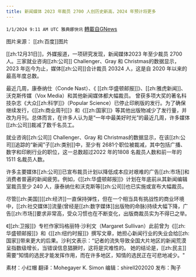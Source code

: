 ```yaml
---
title: 新闻媒体 2023 年裁员 2700 人创历史新高，2024 年预计将更多
---
```

`1/1/2024 9:11 AM UTC 雅典娜快讯` [轉載自GNews](https://gnews.org/articles/2172051)

图片来源： [[zh:百度]]图片

[[zh:12月31日]]，外媒报道，一项研究发现，新闻媒体2023 年至少裁员 2700 人。三家就业咨询[[zh:公司]] Challenger、Gray 和 Christmas的数据显示，2023 年迄今为止，媒体[[zh:公司]]合计裁员 20324 人，这是自 2020 年以来的最高年度总数。

最近几周，康泰纳仕（Conde Nast）、《 [[zh:华盛顿邮报]]》、[[zh:雅虎新闻]]、沃克斯传媒（Vox Media）和其他新闻媒体都大幅裁员。 曾获多项大奖的著名科技杂志《大众[[zh:科学]]》（Popular Science）已停止印刷版的发行。为了确保继续发行，《[[zh:商业周刊]]》和《[[zh:国家]]》等其他出版物减少了发行量，并改为月刊。总体而言，在许多人认为是“一年中最美好时光”的最近几周，许多媒体[[zh:公司]]裁减了数千名员工。

就业咨询[[zh:公司]] Challenger、Gray 和 Christmas的数据显示，在该[[zh:公司]]追踪的“新闻”子[[zh:类别]]中，至少有 2681个职位被裁减，其中包括广播、数字和印刷行业的职位，这一总数超过2022 年的1808 名裁员人数和前一年的 1511 名裁员人数。

许多主要媒体[[zh:公司]]已宣布裁员计划以降低成本应对艰难的广告[[zh:市场]]和消费者普遍的新闻疲劳。例如，《[[zh:华盛顿邮报]]》计划在年底前从其新闻编辑室裁员至少 240 人，康泰纳仕和沃克斯等[[zh:公司]]也已实施或宣布大幅裁员。

尽管[[zh:美国]][[zh:经济]]一直保持弹性，但在一个相当具有挑战性的商业环境中，[[zh:社交媒体]]流量(曾经是[[zh:数字媒体]]出版物的命脉)持续大幅下降，广告[[zh:市场]]要求非常高，受众习惯也在不断变化，出版商裁员实为不得已之举。

 《[[zh:卫报]]》专栏作家玛格丽特·沙利文（Margaret Sullivan）此前曾为《[[zh:华盛顿邮报]]》和《[[zh:纽约时报]]》撰写文章，她担心新闻行业的失业会给[[zh:国家]]带来更大的后果。沙利文表示：“记者的流失导致全国大片地区的新闻荒漠呈指数级增长，当错误信息猖獗时，这将是灾难性的。 她的结论是，[[zh:民主]]需要“知情的选民才能发挥作用，而在许多地区，知情的选民正在可悲地减少。"

      
素材：小红帽    翻译：Mohegayer K. Simon  编辑：shirell202020  发布：陶子

